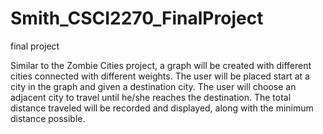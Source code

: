 # Smith_CSCI2270_FinalProject
final project

Similar to the Zombie Cities project, a graph will be created with different cities connected with different weights.
The user will be placed start at a city in the graph and given a destination city. The user will choose an adjacent city to travel until he/she reaches the destination.
The total distance traveled will be recorded and displayed, along with the minimum distance possible.